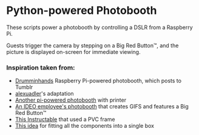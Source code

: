 # Python-powered Photobooth

These scripts power a photobooth by controlling a DSLR from a Raspberry Pi.

Guests trigger the camera by stepping on a Big Red Button™, and the picture is displayed on-screen for immediate viewing.

### Inspiration taken from:

- [Drumminhands](http://www.drumminhands.com/2014/06/15/raspberry-pi-photo-booth/) Raspberry Pi-powered photobooth, which posts to Tumblr
- [alexuadler](https://github.com/alexuadler/drumminhands_photobooth/blob/master/drumminhands_photobooth.py)'s adaptation
- [Another pi-powered photobooth](http://www.instructables.com/id/Raspberry-Pi-photo-booth-controller/?ALLSTEPS) with printer
- [An IDEO employee's photobooth](https://labs.ideo.com/2012/12/14/happy-25th-birthday-gif/) that creates GIFS and features a Big Red Button™
- [This Instructable](http://www.instructables.com/id/DIY-Portable-Wedding-Photo-Booth/?ALLSTEPS) that used a PVC frame
- [This idea](https://www.engadget.com/2011/06/12/diy-ipad-photo-booth-captures-the-moments-you-might-be-too-drunk/) for fitting all the components into a single box
